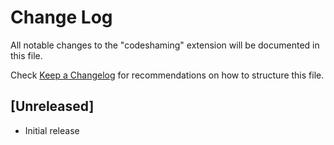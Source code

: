 # Change Log

All notable changes to the "codeshaming" extension will be documented in this file.

Check [Keep a Changelog](http://keepachangelog.com/) for recommendations on how to structure this file.

## [Unreleased]

- Initial release